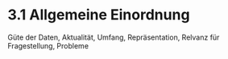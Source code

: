 # 3.1 Allgemeine Einordnung

Güte der Daten, Aktualität, Umfang, Repräsentation, Relvanz für Fragestellung, Probleme
